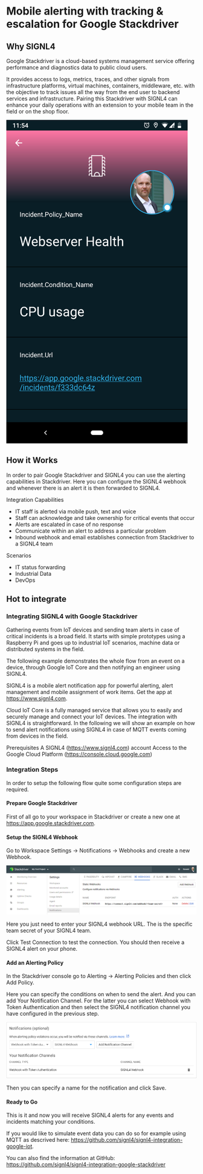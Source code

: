# Mobile alerting with tracking & escalation for Google Stackdriver
 
## Why SIGNL4
 
Google Stackdriver is a cloud-based systems management service offering performance and diagnostics data to public cloud users. 

It provides access to logs, metrics, traces, and other signals from infrastructure platforms, virtual machines, containers, middleware, etc. with the objective to track issues all the way from the end user to backend services and infrastructure. Pairing this Stackdriver with SIGNL4 can enhance your daily operations with an extension to your mobile team in the field or on the shop floor.
 
![SIGNL4 Alert](google-stackdriver-signl4.png)

## How it Works
 
In order to pair Google Stackdriver and SIGNL4 you can use the alerting capabilities in Stackdriver. Here you can configure the SIGNL4 webhook and whenever there is an alert it is then forwarded to SIGNL4.


Integration Capabilities
- IT staff is alerted via mobile push, text and voice
- Staff can acknowledge and take ownership for critical events that occur
- Alerts are escalated in case of no response
- Communicate within an alert to address a particular problem
- Inbound webhook and email establishes connection from Stackdriver to a SIGNL4 team
 
Scenarios
- IT status forwarding
- Industrial Data
- DevOps
 
## Hot to integrate
 
### Integrating SIGNL4 with Google Stackdriver
 
Gathering events from IoT devices and sending team alerts in case of critical incidents is a broad field. It starts with simple prototypes using a Raspberry Pi and goes up to industrial IoT scenarios, machine data or distributed systems in the field.
 
The following example demonstrates the whole flow from an event on a device, through Google IoT Core and then notifying an engineer using SIGNL4.

SIGNL4 is a mobile alert notification app for powerful alerting, alert management and mobile assignment of work items. Get the app at https://www.signl4.com.

Cloud IoT Core is a fully managed service that allows you to easily and securely manage and connect your IoT devices. The integration with SIGNL4 is straightforward. In the following we will show an example on how to send alert notifications using SIGNL4 in case of MQTT events coming from devices in the field.

Prerequisites
A SIGNL4 (https://www.signl4.com) account
Access to the Google Cloud Platform (https://console.cloud.google.com)

### Integration Steps

In order to setup the following flow quite some configuration steps are required.

#### Prepare Google Stackdriver

First of all go to your workspace in Stackdriver or create a new one at https://app.google.stackdriver.com.

#### Setup the SIGNL4 Webhook

Go to Workspace Settings -> Notifications -> Webhooks and create a new Webhook.

![Webhook](google-stackdriver-webhook.png)

Here you just need to enter your SIGNL4 webhook URL. The <team-secret> is the specific team secret of your SIGNL4 team.

Click Test Connection to test the connection. You should then receive a SIGNL4 alert on your phone.

#### Add an Alerting Policy

In the Stackdriver console go to Alerting -> Alerting Policies and then click Add Policy.

Here you can specify the conditions on when to send the alert. And you can add Your Notification Channel. For the latter you can select Webhook with Token Authentication and then select the SIGNL4 notification channel you have configured in the previous step.

![Notification](google-stackdriver-notification.png)

Then you can specify a name for the notification and click Save.

#### Ready to Go

This is it and now you will receive SIGNL4 alerts for any events and incidents matching your conditions.

If you would like to simulate event data you can do so for example using MQTT as descrived here: https://github.com/signl4/signl4-integration-google-iot.

You can also find the information at GitHub:
https://github.com/signl4/signl4-integration-google-stackdriver

